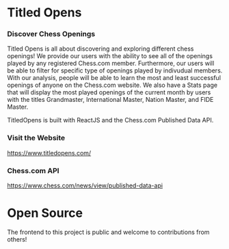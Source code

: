 # Titled Opens 

### Discover Chess Openings

Titled Opens is all about discovering and exploring different chess openings! We provide our users with the ability to see all of the openings played by any registered Chess.com member. Furthermore, our users will be able to filter for specific type of openings played by indivudual members. With our analysis, people will be able to learn the most and least successful openings of anyone on the Chess.com website. We also have a Stats page that will display the most played openings of the current month by users with the titles Grandmaster, International Master, Nation Master, and FIDE Master.

TitledOpens is built with ReactJS and the Chess.com Published Data API.

### Visit the Website

https://www.titledopens.com/

### Chess.com API

https://www.chess.com/news/view/published-data-api

# Open Source

The frontend to this project is public and welcome to contributions from others!
